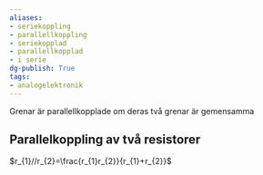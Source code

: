 ```yaml
---
aliases: 
- seriekoppling
- parallellkoppling
- seriekopplad
- parallellkopplad
- i serie
dg-publish: True
tags: 
- analogelektronik
---
```

Grenar är parallellkopplade om deras två grenar är gemensamma

## Parallelkoppling av två resistorer
$r_{1}//r_{2}=\frac{r_{1}r_{2}}{r_{1}+r_{2}}$